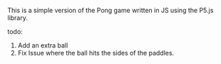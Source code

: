 This is a simple version of the Pong game written in JS using the P5.js library.

todo:
1. Add an extra ball
2. Fix Issue where the ball hits the sides of the paddles.

